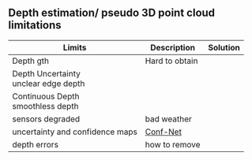 ## Depth estimation/ pseudo 3D point cloud limitations

| Limits | Description | Solution |
| -- | -- | -- |
| Depth gth | Hard to obtain | |  |
| Depth Uncertainty <br/> unclear edge depth  | | |
| Continuous Depth<br/> smoothless depth   | | |
| sensors degraded | bad weather  | |
| uncertainty and confidence maps | [Conf-Net](https://github.com/hekmak/Conf-net) | |
| depth errors | how to remove   | |